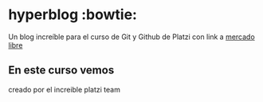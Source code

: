# hyperblog :bowtie:
Un blog increíble para el curso de Git y Github de Platzi con link a  [mercado libre](http://https://www.mercadolibre.com.co/ "**mercado libre**")

## En este curso vemos
creado por el increible platzi team
